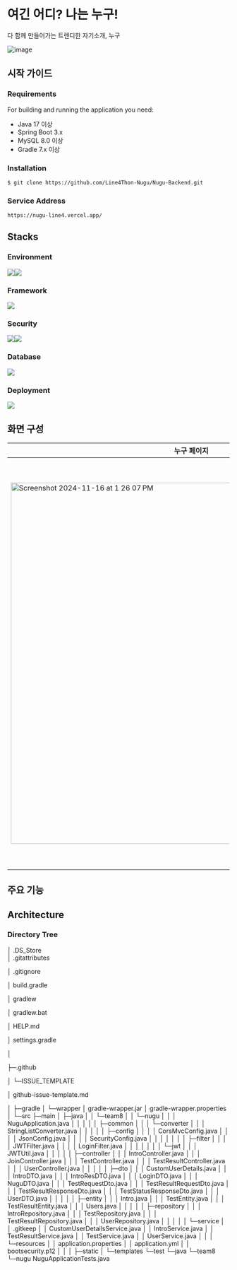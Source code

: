 # 여긴 어디? 나는 누구!
다 함께 만들어가는 트렌디한 자기소개, 누구


![image](https://github.com/user-attachments/assets/3fe1fe30-cb7a-45de-918f-1721f43870d1)

## 시작 가이드

### Requirements
For building and running the application you need:
- Java 17 이상
- Spring Boot 3.x
- MySQL 8.0 이상
- Gradle 7.x 이상

### Installation
```bash
$ git clone https://github.com/Line4Thon-Nugu/Nugu-Backend.git
```
### Service Address
```
https://nugu-line4.vercel.app/
```

## Stacks

### Environment
<img src="https://img.shields.io/badge/git-F05032?style=for-the-badge&logo=git&logoColor=white"><img src="https://img.shields.io/badge/github-181717?style=for-the-badge&logo=github&logoColor=white">

### Framework
<img src="https://img.shields.io/badge/springboot-6DB33F?style=for-the-badge&logo=springboot&logoColor=white">

### Security
<img src="https://img.shields.io/badge/springsecurity-6DB33F?style=for-the-badge&logo=springsecurity&logoColor=white"><img src="https://img.shields.io/badge/jsonwebtokens-6DB33F?style=for-the-badge&logo=jsonwebtokens&logoColor=white">

### Database
<img src="https://img.shields.io/badge/mysql-4479A1?style=for-the-badge&logo=mysql&logoColor=white"> 

### Deployment
<img src="https://img.shields.io/badge/amazonec2-FF9900?style=for-the-badge&logo=amazonec2&logoColor=white"> 

## 화면 구성 

| 누구 페이지    | 누구 소개 | 누구 테스트 |
| -------- | ------- | ------ |
| <img width="818" alt="Screenshot 2024-11-16 at 1 26 07 PM" src="https://github.com/user-attachments/assets/e74b7b55-e7bf-4105-a1ec-a5eeb98603d6"> |  <img width="900" alt="Screenshot 2024-11-16 at 1 27 22 PM" src="https://github.com/user-attachments/assets/71969c70-2a72-4fe0-a004-cd0bd1a57b0a"> | <img width="926" alt="Screenshot 2024-11-16 at 1 28 32 PM" src="https://github.com/user-attachments/assets/b8978554-104f-47aa-9056-d5d081d8f820"> |

## 주요 기능

## Architecture

### Directory Tree
│  .DS_Store
<br/>│  .gitattributes

│  .gitignore

│  build.gradle

│  gradlew

│  gradlew.bat

│  HELP.md

│  settings.gradle

│

├─.github

│  └─ISSUE_TEMPLATE

│          github-issue-template.md

│
├─gradle
│  └─wrapper
│          gradle-wrapper.jar
│          gradle-wrapper.properties
│
└─src
    ├─main
    │  ├─java
    │  │  └─team8
    │  │      └─nugu
    │  │          │  NuguApplication.java
    │  │          │
    │  │          ├─common
    │  │          │  └─converter
    │  │          │          StringListConverter.java
    │  │          │
    │  │          ├─config
    │  │          │  │  CorsMvcConfig.java
    │  │          │  │  JsonConfig.java
    │  │          │  │  SecurityConfig.java
    │  │          │  │
    │  │          │  ├─filter
    │  │          │  │      JWTFilter.java
    │  │          │  │      LoginFilter.java
    │  │          │  │
    │  │          │  └─jwt
    │  │          │          JWTUtil.java
    │  │          │
    │  │          ├─controller
    │  │          │      IntroController.java
    │  │          │      JoinController.java
    │  │          │      TestController.java
    │  │          │      TestResultController.java
    │  │          │      UserController.java
    │  │          │
    │  │          ├─dto
    │  │          │      CustomUserDetails.java
    │  │          │      IntroDTO.java
    │  │          │      IntroResDTO.java
    │  │          │      LoginDTO.java
    │  │          │      NuguDTO.java
    │  │          │      TestRequestDto.java
    │  │          │      TestResultRequestDto.java
    │  │          │      TestResultResponseDto.java
    │  │          │      TestStatusResponseDto.java
    │  │          │      UserDTO.java
    │  │          │
    │  │          ├─entity
    │  │          │      Intro.java
    │  │          │      TestEntity.java
    │  │          │      TestResultEntity.java
    │  │          │      Users.java
    │  │          │
    │  │          ├─repository
    │  │          │      IntroRepository.java
    │  │          │      TestRepository.java
    │  │          │      TestResultRepository.java
    │  │          │      UserRepository.java
    │  │          │
    │  │          └─service
    │  │                  .gitkeep
    │  │                  CustomUserDetailsService.java
    │  │                  IntroService.java
    │  │                  TestResultService.java
    │  │                  TestService.java
    │  │                  UserService.java
    │  │
    │  └─resources
    │      │  application.properties
    │      │  application.yml
    │      │  bootsecurity.p12
    │      │
    │      ├─static
    │      └─templates
    └─test
        └─java
            └─team8
                └─nugu
                        NuguApplicationTests.java
